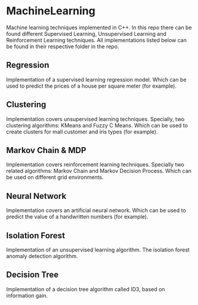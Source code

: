 
# MachineLearning

Machine learning techniques implemented in C++. In this repo there can be found different Supervised Learning, Unsupervised Learning and Reinforcement Learning techniques. All implementations listed below can be found in their respective folder in the repo.




## Regression

Implementation of a supervised learning regression model. Which can be used to predict the prices of a house per square meter (for example).

## Clustering

Implementation covers unsupervised learning techniques. Specially, two clustering algorithms: KMeans and Fuzzy C Means. Which can be used to create clusters for mall customer and iris types (for example).

## Markov Chain & MDP

Implementation covers reinforcement learning techniques. Specially two related algorithms: Markov Chain and Markov Decision Process. Which can be used on different grid environments.

## Neural Network

Implementation covers an artificial neural network. Which can  be used to predict the value of a handwritten numbers (for example).

## Isolation Forest

Implementation of an unsupervised learning algorithm. The isolation forest anomaly detection algorithm.

## Decision Tree

Implementation of a decision tree algorithm called ID3, based on information gain.

